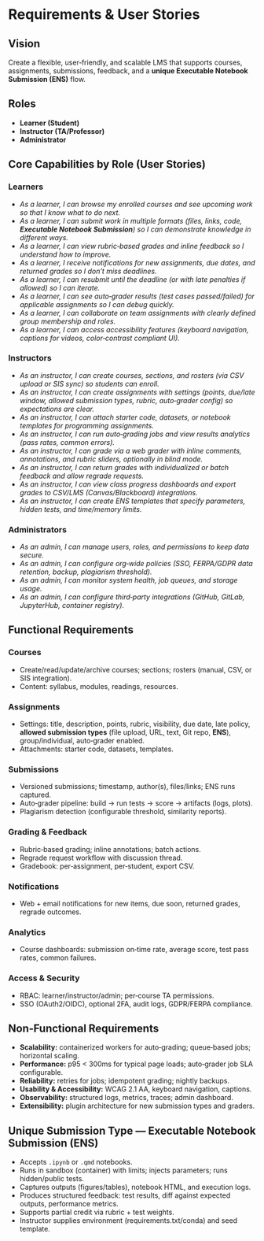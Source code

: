 # Requirements & User Stories

## Vision

Create a flexible, user‑friendly, and scalable LMS that supports courses, assignments, submissions, feedback, and a **unique Executable Notebook Submission (ENS)** flow.

## Roles

- **Learner (Student)**
- **Instructor (TA/Professor)**
- **Administrator**

## Core Capabilities by Role (User Stories)

### Learners

- _As a learner, I can browse my enrolled courses and see upcoming work so that I know what to do next._
- _As a learner, I can submit work in multiple formats (files, links, code, **Executable Notebook Submission**) so I can demonstrate knowledge in different ways._
- _As a learner, I can view rubric‑based grades and inline feedback so I understand how to improve._
- _As a learner, I receive notifications for new assignments, due dates, and returned grades so I don’t miss deadlines._
- _As a learner, I can resubmit until the deadline (or with late penalties if allowed) so I can iterate._
- _As a learner, I can see auto‑grader results (test cases passed/failed) for applicable assignments so I can debug quickly._
- _As a learner, I can collaborate on team assignments with clearly defined group membership and roles._
- _As a learner, I can access accessibility features (keyboard navigation, captions for videos, color‑contrast compliant UI)._

### Instructors

- _As an instructor, I can create courses, sections, and rosters (via CSV upload or SIS sync) so students can enroll._
- _As an instructor, I can create assignments with settings (points, due/late window, allowed submission types, rubric, auto‑grader config) so expectations are clear._
- _As an instructor, I can attach starter code, datasets, or notebook templates for programming assignments._
- _As an instructor, I can run auto‑grading jobs and view results analytics (pass rates, common errors)._
- _As an instructor, I can grade via a web grader with inline comments, annotations, and rubric sliders, optionally in blind mode._
- _As an instructor, I can return grades with individualized or batch feedback and allow regrade requests._
- _As an instructor, I can view class progress dashboards and export grades to CSV/LMS (Canvas/Blackboard) integrations._
- _As an instructor, I can create ENS templates that specify parameters, hidden tests, and time/memory limits._

### Administrators

- _As an admin, I can manage users, roles, and permissions to keep data secure._
- _As an admin, I can configure org‑wide policies (SSO, FERPA/GDPR data retention, backup, plagiarism threshold)._
- _As an admin, I can monitor system health, job queues, and storage usage._
- _As an admin, I can configure third‑party integrations (GitHub, GitLab, JupyterHub, container registry)._

## Functional Requirements

### Courses

- Create/read/update/archive courses; sections; rosters (manual, CSV, or SIS integration).
- Content: syllabus, modules, readings, resources.

### Assignments

- Settings: title, description, points, rubric, visibility, due date, late policy, **allowed submission types** (file upload, URL, text, Git repo, **ENS**), group/individual, auto‑grader enabled.
- Attachments: starter code, datasets, templates.

### Submissions

- Versioned submissions; timestamp, author(s), files/links; ENS runs captured.
- Auto‑grader pipeline: build → run tests → score → artifacts (logs, plots).
- Plagiarism detection (configurable threshold, similarity reports).

### Grading & Feedback

- Rubric‑based grading; inline annotations; batch actions.
- Regrade request workflow with discussion thread.
- Gradebook: per‑assignment, per‑student, export CSV.

### Notifications

- Web + email notifications for new items, due soon, returned grades, regrade outcomes.

### Analytics

- Course dashboards: submission on‑time rate, average score, test pass rates, common failures.

### Access & Security

- RBAC: learner/instructor/admin; per‑course TA permissions.
- SSO (OAuth2/OIDC), optional 2FA, audit logs, GDPR/FERPA compliance.

## Non‑Functional Requirements

- **Scalability:** containerized workers for auto‑grading; queue‑based jobs; horizontal scaling.
- **Performance:** p95 < 300ms for typical page loads; auto‑grader job SLA configurable.
- **Reliability:** retries for jobs; idempotent grading; nightly backups.
- **Usability & Accessibility:** WCAG 2.1 AA, keyboard navigation, captions.
- **Observability:** structured logs, metrics, traces; admin dashboard.
- **Extensibility:** plugin architecture for new submission types and graders.

## Unique Submission Type — Executable Notebook Submission (ENS)

- Accepts `.ipynb` or `.qmd` notebooks.
- Runs in sandbox (container) with limits; injects parameters; runs hidden/public tests.
- Captures outputs (figures/tables), notebook HTML, and execution logs.
- Produces structured feedback: test results, diff against expected outputs, performance metrics.
- Supports partial credit via rubric + test weights.
- Instructor supplies environment (requirements.txt/conda) and seed template.
